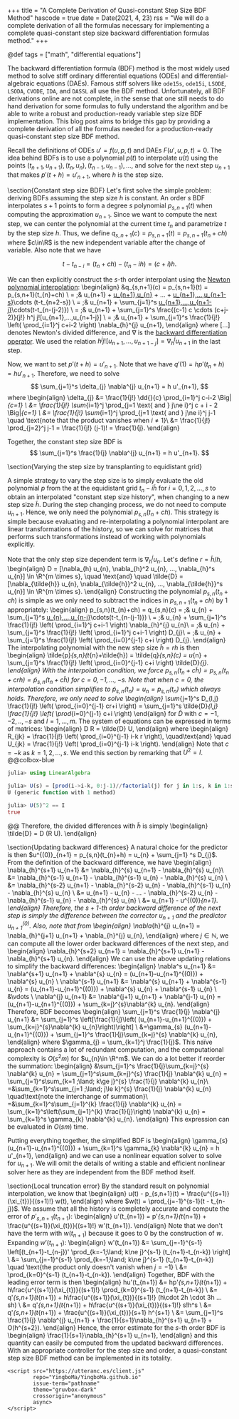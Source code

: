 +++
title = "A Complete Derivation of Quasi-constant Step Size BDF Method"
hascode = true
date = Date(2021, 4, 23)
rss = "We will do a complete derivation of all the formulas necessary for
implementing a complete quasi-constant step size backward differentiation
formulas method."
+++

@def tags = ["math", "differential equations"]

The backward differentiation formula (BDF) method is the most widely used method
to solve stiff ordinary differential equations (ODEs) and differential-algebraic
equations (DAEs). Famous stiff solvers like `ode15s`, `ode15i`, `LSODE`, `LSODA`,
`CVODE`, `IDA`, and `DASSL` all use the BDF method. Unfortunately, all BDF
derivations online are not complete, in the sense that one still needs to do
hand derivation for some formulas to fully understand the algorithm and be able
to write a robust and production-ready variable step size BDF implementation.
This blog post aims to bridge this gap by providing a complete derivation of all
the formulas needed for a production-ready quasi-constant step size BDF method.

Recall the definitions of ODEs $u' = f(u, p, t)$ and DAEs $F(u', u, p, t) = 0$.
The idea behind BDFs is to use a polynomial $p(t)$ to interpolate $u(t)$ using
the points $(t_{n+1}, u_{n+1}), (t_{n}, u_{n}), (t_{n-1}, u_{n-1}), ...$, and
solve for the next step $u_{n+1}$ that makes $p'(t+h) = u'_{n+1}$, where $h$ is
the step size.

\section{Constant step size BDF}
Let's first solve the simple problem: deriving BDFs assuming the step size $h$
is constant. An order $s$ BDF interpolates $s+1$ points to form a degree $s$
polynomial $p_{s,n+1}(t)$ when computing the approximation $u_{n+1}$. Since we
want to compute the next step, we can center the polynomial at the current time
$t_{n}$ and parametrize $t$ by the step size $h$. Thus, we define $q_{s,n+1}
(c) = p_{s,n+1}(t) = p_{s,n+1}(t_{n}+ch)$ where $c\in\R$ is the new independent
variable after the change of variable. Also note that we have

$$t- t_{n-i} = (t_{n} + ch) - (t_{n} - ih) = (c+i)h.$$

We can then explicitly construct the $s$-th order interpolant using the [Newton
polynomial interpolation](http://fourier.eng.hmc.edu/e176/lectures/ch7/node4.html):
\begin{align}
&q_{s,n+1}(c) = p_{s,n+1}(t) = p_{s,n+1}(t_{n}+ch) \\
= \;& u_{n+1} + [u_{n+1},u_{n}](t-t_{n+1}) + ... + [u_{n+1},...,u_{n+1-s}](t-t_{n+1})\cdots (t-t_{n+2-s}) \\
= \;& u_{n+1} + \sum_{j=1}^s [u_{n+1},...,u_{n+1-j}](t-t_{n+1})\cdots(t-t_{n-(j-2)}) \\
= \;& u_{n+1} + \sum_{j=1}^s \frac{(c-1) c \cdots (c+j-2)}{j!} h^j j![u_{n+1},...,u_{n+1-j}] \\
= \;& u_{n+1} + \sum_{j=1}^s \frac{1}{j!} \left( \prod_{i=1}^j c+i-2 \right) \nabla_{h}^{j} u_{n+1},
\end{align}
where $[...]$ denotes Newton's divided difference, and $\nabla$ is the [backward
differentiation operator](https://en.wikipedia.org/wiki/Finite_difference#Higher-order_differences).
We used the relation $h^j j![u_{n+1},...,u_{n+1-j}] = \nabla_{h}^{j} u_{n+1}$
in the last step.

Now, we want to set $p'(t+h) = u'_{n+1}$. Note that we have $q'(1) = h p'(t_{n}
+h) = h u'_{n+1}$. Therefore, we need to solve
$$
\sum_{j=1}^s \delta_{j} \nabla^{j} u_{n+1} = h u'_{n+1},
$$
where
\begin{align}
\delta_{j} &= \frac{1}{j!} \dd{}{c} \prod_{i=1}^j c-i-2 \Big|_{c=1} \\
&= \frac{1}{j!} \sum_{i=1}^j \prod_{j=1 \text{ and } j\ne i}^j c + i - 2 \Big|_{c=1} \\
&= \frac{1}{j!} \sum_{i=1}^j \prod_{j=1 \text{ and } j\ne i}^j j-1 \quad \text{note that the product vanishes when $i\ne 1$}\\
&= \frac{1}{j!} \prod_{j=2}^j j-1 = \frac{1}{j!} (j-1)! = \frac{1}{j}.
\end{align}

Together, the constant step size BDF is
$$
\sum_{j=1}^s \frac{1}{j} \nabla^{j} u_{n+1} = h u'_{n+1}.
$$

\section{Varying the step size by transplanting to equidistant grid}

A simple strategy to vary the step size is to simply evaluate the old polynomial
$p$ from the at the equidistant grid $t_{n} - i\tilde{h}$ for $i=0, 1, 2,..., s$
to obtain an interpolated "constant step size history", when changing to a new
step size $\tilde{h}$. During the step changing process, we do not need to
compute $u_{n+1}$. Hence, we only need the polynomial $p_{s,n}(t_{n}+ch)$. This
strategy is simple because evaluating and re-interpolating a polynomial
interpolant are linear transformations of the history, so we can solve for
matrices that performs such transformations instead of working with polynomials
explicitly.

Note that the only step size dependent term is $\nabla_{h}^{j} u_{n}$. Let's
define $r = \tilde{h}/h$,
\begin{align}
D = [\nabla_{h} u_{n}, \nabla_{h}^2 u_{n}, ..., \nabla_{h}^s u_{n}] \in \R^{m \times s},
\quad \text{and} \quad \tilde{D} = [\nabla_{\tilde{h}} u_{n}, \nabla_{\tilde{h}}^2 u_{n}, ..., \nabla_{\tilde{h}}^s u_{n}]  \in \R^{m \times s}.
\end{align}
Constructing the polynomial $p_{s,n}(t_{n}+ch)$ is simple as we only need to
subtract the indices in $p_{s,n+1}(t_{n}+ch)$ by 1 appropriately:
\begin{align}
p_{s,n}(t_{n}+ch) = q_{s,n}(c) = \;& u_{n} + \sum_{j=1}^s [u_{n},...,u_{n-j}](t-t_{n})\cdots(t-t_{n-(j-1)}) \\
= \;& u_{n} + \sum_{j=1}^s \frac{1}{j!} \left( \prod_{i=1}^j c+i-1 \right) \nabla_{h}^{j} u_{n}\\
= \;& u_{n} + \sum_{j=1}^s \frac{1}{j!} \left( \prod_{i=1}^j c+i-1 \right) D_{j}\\
= \;& u_{n} + \sum_{j=1}^s \frac{1}{j!} \left( \prod_{i=0}^{j-1} c+i \right) D_{j}.
\end{align}
The interpolating polynomial with the new step size $\tilde{h} = rh$ is then
\begin{align}
\tilde{p}_{s,n}(t_{n}+\tilde{h}) = \tilde{q}_{s,n}(c) = u_{n} + \sum_{j=1}^s \frac{1}{j!} \left( \prod_{i=0}^{j-1} c+i \right) \tilde{D}_{j}.
\end{align}
With the interpolation condition, we force $p_{s,n}(t_{n}+c\tilde{h}) =
p_{s,n}(t_{n}+crh) = \tilde{p}_{s,n}(t_{n}+c\tilde{h})$ for $c = 0, -1,
..., -s$. Note that when $c=0$, the interpolation condition simplifies to
$\tilde{p}_{s,n}(t_{n}) = u_{n} = p_{s,n}(t_{n})$ which always holds.
Therefore, we only need to solve
\begin{align}
\sum_{j=1}^s D_{l,j} \frac{1}{j!} \left( \prod_{i=0}^{j-1} cr+i \right) =
\sum_{j=1}^s \tilde{D}_{l,j} \frac{1}{j!} \left( \prod_{i=0}^{j-1} c+i \right)
\end{align}
for $\tilde{D}$ with $c = -1, -2, .., -s$ and $l = 1, ..., m$. The system of
equations can be expressed in terms of matrices:
\begin{align}
D R = \tilde{D} U,
\end{align}
where
\begin{align}
R_{jk} = \frac{1}{j!} \left( \prod_{i=0}^{j-1} i-k r \right), \quad\text{and}
\quad U_{jk} = \frac{1}{j!} \left( \prod_{i=0}^{j-1} i-k \right).
\end{align}
Note that $c = -k$ as $k=1,2,...,s$. We end this section by remarking that
$U^2=I$.
@@colbox-blue
```julia
julia> using LinearAlgebra

julia> U(s) = [prod(i->i-k, 0:j-1)//factorial(j) for j in 1:s, k in 1:s]
U (generic function with 1 method)

julia> U(5)^2 == I
true
```
@@
Therefore, the divided differences with $\tilde{h}$ is simply
\begin{align}
\tilde{D} = D (R U).
\end{align}

\section{Updating backward differences}
A natural choice for the predictor is then $u^{(0)}_{n+1} = p_{s,n}(t_{n}+h) = u_{n} + \sum_{j=1}
^s D_{j}$. From the definition of the backward difference, we have
\begin{align}
\nabla_{h}^{s+1} u_{n+1} &= \nabla_{h}^{s} u_{n+1} - \nabla_{h}^{s} u_{n}\\
&= \nabla_{h}^{s-1} u_{n+1} - \nabla_{h}^{s-1} u_{n} - \nabla_{h}^{s} u_{n} \\
&= \nabla_{h}^{s-2} u_{n+1} - \nabla_{h}^{s-2} u_{n} - \nabla_{h}^{s-1} u_{n} - \nabla_{h}^{s} u_{n} \\
&= u_{n+1} - u_{n} - ... - \nabla_{h}^{s-2} u_{n} - \nabla_{h}^{s-1} u_{n} - \nabla_{h}^{s} u_{n} \\
&= u_{n+1} - u^{(0)}_{n+1}.
\end{align}
Therefore, the $s+1$-th order backward difference of the next step is
simply the difference between the corrector $u_{n+1}$ and the predictor $u^{(0)}
_{n+1}$. Also, note that from
\begin{align}
\nabla_{h}^{j} u_{n+1} = \nabla_{h}^{j+1} u_{n+1} + \nabla_{h}^{j} u_{n},
\end{align}
where $j\in\mathbb{N}$, we can compute all the lower order backward differences
of the next step, and
\begin{align}
\nabla_{h}^{s+2} u_{n+1} = \nabla_{h}^{s+1} u_{n+1} - \nabla_{h}^{s+1} u_{n}.
\end{align}
We can use the above updating relations to simplify the backward differences:
\begin{align}
\nabla^s u_{n+1} &= \nabla^{s+1} u_{n+1} + \nabla^{s} u_{n} = (u_{n+1}-u_{n+1}^{(0)}) + \nabla^{s} u_{n} \\
\nabla^{s-1} u_{n+1} &= \nabla^{s} u_{n+1} + \nabla^{s-1} u_{n} = (u_{n+1}-u_{n+1}^{(0)}) + \nabla^{s} u_{n}  + \nabla^{s-1} u_{n} \\
&\vdots \\
\nabla^{j} u_{n+1} &= \nabla^{j+1} u_{n+1} + \nabla^{j-1} u_{n} = (u_{n+1}-u_{n+1}^{(0)}) + \sum_{k=j}^{s}\nabla^{k} u_{n}.
\end{align}
Therefore, BDF becomes
\begin{align}
\sum_{j=1}^s \frac{1}{j} \nabla^{j} u_{n+1} &= \sum_{j=1}^s \left[\frac{1}{j}\left(
(u_{n+1}-u_{n+1}^{(0)}) + \sum_{k=j}^{s}\nabla^{k} u_{n}\right)\right] \\
&=\gamma_{s} (u_{n+1}-u_{n+1}^{(0)}) + \sum_{j=1}^s \frac{1}{j}\sum_{k=j}^{s} \nabla^{k} u_{n},
\end{align}
where $\gamma_{j} = \sum_{k=1}^j \frac{1}{j}$. This naïve approach contains a
lot of redundant computation, and the computational complexity is $O(s^2 m)$ for
$u_{n}\in \R^m$. We can do a lot better if reorder the summation:
\begin{align}
&\sum_{j=1}^s \frac{1}{j}\sum_{k=j}^{s} \nabla^{k} u_{n}
= \sum_{j=1}^s\sum_{k=j}^{s} \frac{1}{j} \nabla^{k} u_{n}
= \sum_{j=1}^s\sum_{k=1 \;\land\; k\ge j}^{s} \frac{1}{j} \nabla^{k} u_{n}\\
=&\sum_{k=1}^s\sum_{j=1 \;\land\; j\le k}^{s} \frac{1}{j} \nabla^{k} u_{n}
\quad\text{note the interchange of summation}\\
=&\sum_{k=1}^s\sum_{j=1}^{k} \frac{1}{j} \nabla^{k} u_{n}
= \sum_{k=1}^s\left(\sum_{j=1}^{k} \frac{1}{j}\right) \nabla^{k} u_{n}
= \sum_{k=1}^s \gamma_{k} \nabla^{k} u_{n}.
\end{align}
This expression can be evaluated in $O(sm)$ time.

Putting everything together, the simplified BDF is
\begin{align}
\gamma_{s} (u_{n+1}-u_{n+1}^{(0)}) +
\sum_{k=1}^s \gamma_{k} \nabla^{k} u_{n} = h u'_{n+1},
\end{align}
and we can use a nonlinear equation solver to solve for $u_{n+1}$. We will omit
the details of writing a stable and efficient nonlinear solver here as they are
independent from the BDF method itself.

\section{Local truncation error}
By the standard result on polynomial interpolation, we know that
\begin{align}
u(t) - p_{s,n+1}(t) = \frac{u^{(s+1)}(\xi_{t})}{(s+1)!} w(t),
\end{align}
where $w(t) = \prod_{j=-1}^{s-1}(t - t_{n-j})$. We assume that all the history
is completely accurate and compute the error of $p'_{s,n+1}(t_{n+1})$:
\begin{align}
u'(t_{n+1}) = p'_{s,n+1}(t_{n+1}) + \frac{u^{(s+1)}(\xi_{t})}{(s+1)!} w'(t_{n+1}).
\end{align}
Note that we don't have the term with $w(t_{n+1})$ because it goes to $0$ by
the construction of $w$. Expanding $w'(t_{n+1})$:
\begin{align}
w'(t_{n+1}) &= \sum_{j=-1}^{s-1} \left[(t_{n+1}-t_{n-j})' \prod_{k=-1\;\land\; k\ne j}^{s-1} (t_{n+1}-t_{n-k}) \right] \\
&= \sum_{j=-1}^{s-1} \prod_{k=-1\;\land\; k\ne j}^{s-1} (t_{n+1}-t_{n-k}) \quad
\text{the product only doesn't vanish when $j=-1$} \\
&= \prod_{k=0}^{s-1} (t_{n+1}-t_{n-k}).
\end{align}
Together, BDF with the leading error term is then
\begin{align}
hu'(t_{n+1}) &= hp'_{s,n+1}(t_{n+1}) + h\frac{u^{(s+1)}(\xi_{t})}{(s+1)!} \prod_{k=0}^{s-1} (t_{n+1}-t_{n-k}) \\
&= q'_{s,n+1}(t_{n+1}) + h\frac{u^{(s+1)}(\xi_{t})}{(s+1)!} (h\cdot 2h
\cdot 3h ... sh) \\
&= q'_{s,n+1}(t_{n+1}) + h\frac{u^{(s+1)}(\xi_{t})}{(s+1)!} s!h^s \\
&= q'_{s,n+1}(t_{n+1}) + \frac{u^{(s+1)}(\xi_{t})}{s+1} h^{s+1} \\
&= \sum_{j=1}^s \frac{1}{j} \nabla^{j} u_{n+1} + \frac{1}{s+1}\nabla_{h}^{s+1} u_{n+1} + O(h^{s+2}).
\end{align}
Hence, the error estimate for the $s$-th order BDF is
\begin{align}
\frac{1}{s+1}\nabla_{h}^{s+1} u_{n+1},
\end{align}
and this quantity can easily be computed from the updated backward differences.
With an appropriate controller for the step size and order, a quasi-constant
step size BDF method can be implemented in its totality.

~~~
<script src="https://utteranc.es/client.js"
        repo="YingboMa/YingboMa.github.io"
        issue-term="pathname"
        theme="gruvbox-dark"
        crossorigin="anonymous"
        async>
</script>
~~~

